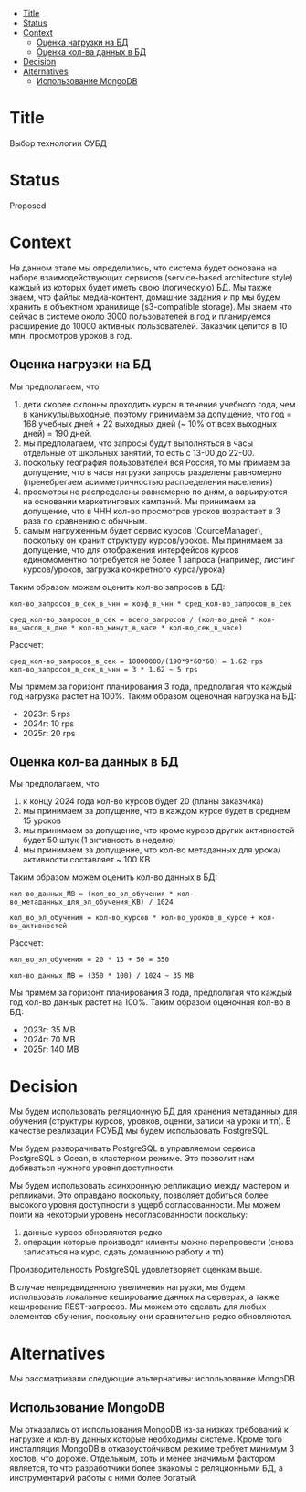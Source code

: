- [Title](#title)
- [Status](#status)
- [Context](#context)
  - [Оценка нагрузки на БД](#оценка-нагрузки-на-бд)
  - [Оценка кол-ва данных в БД](#оценка-кол-ва-данных-в-бд)
- [Decision](#decision)
- [Alternatives](#alternatives)
  - [Использование MongoDB](#использование-mongodb)

# Title
Выбор технологии СУБД

# Status
Proposed

# Context
На данном этапе мы определились, что система будет основана на наборе взаимодействующих сервисов (service-based architecture style) каждый из которых будет иметь свою (логическую) БД. Мы также знаем, что файлы: медиа-контент, домашние задания и пр мы будем хранить в объектном хранилище (s3-compatible storage). Мы знаем что сейчас в системе около 3000 пользователей в год и планируемся расширение до 10000 активных пользователей. Заказчик целится в 10 млн. просмотров уроков в год. 

## Оценка нагрузки на БД
Мы предполагаем, что 
1. дети скорее склонны проходить курсы в течение учебного года, чем в каникулы/выходные, поэтому принимаем за допущение, что год = 168 учебных дней + 22 выходных дней (~ 10% от всех выходных дней) = 190 дней.
2. мы предполагаем, что запросы будут выполняться в часы отдельные от школьных занятий, то есть с 13-00 до 22-00. 
3. поскольку география пользователей вся Россия, то мы примаем за допущение, что в часы нагрузки запросы разделены равномерно (пренебрегаем асимметричностью распределения населения) 
4. просмотры не распределены равномерно по дням, а варьируются на основании маркетинговых кампаний. Мы принимаем за допущение, что в ЧНН кол-во просмотров уроков возрастает в 3 раза по сравнению с обычным.
5. самым нагруженным будет сервис курсов (CourceManager), поскольку он хранит структуру курсов/уроков. Мы принимаем за допущение, что для отображения интерфейсов курсов единомоментно потребуется не более 1 запроса (например, листинг курсов/уроков, загрузка конкретного курса/урока)

Таким образом можем оценить кол-во запросов в БД:
```plain
кол-во_запросов_в_сек_в_чнн = коэф_в_чнн * сред_кол-во_запросов_в_сек

сред_кол-во_запросов_в_сек = всего_запросов / (кол-во_дней * кол-во_часов_в_дне * кол-во_минут_в_часе * кол-во_сек_в_часе)
```

Рассчет:
```plain
сред_кол-во_запросов_в_сек = 10000000/(190*9*60*60) = 1.62 rps
кол-во_запросов_в_сек_в_чнн = 3 * 1.62 ~ 5 rps
```

Мы примем за горизонт планирования 3 года, предполагая что каждый год нагрузка растет на 100%. Таким образом оценочная нагрузка на БД:
- 2023г: 5 rps
- 2024г: 10 rps
- 2025г: 20 rps

## Оценка кол-ва данных в БД
Мы предполагаем, что 
1. к концу 2024 года кол-во курсов будет 20 (планы заказчика)
2. мы принимаем за допущение, что в каждом курсе будет в среднем 15 уроков
3. мы принимаем за допущение, что кроме курсов других активностей будет 50 штук (1 активность в неделю)
4. мы принимаем за допущение, что кол-во метаданных для урока/активности составляет ~ 100 КB

Таким образом можем оценить кол-во данных в БД:
```plain
кол-во_данных_MB = (кол_во_эл_обучения * кол-во_метаданных_для_эл_обучения_KB) / 1024

кол_во_эл_обучения = кол-во_курсов * кол-во_уроков_в_курсе + кол-во_активностей
```

Рассчет:
```plain
кол_во_эл_обучения = 20 * 15 + 50 = 350

кол-во_данных_MB = (350 * 100) / 1024 ~ 35 MB
```

Мы примем за горизонт планирования 3 года, предполагая что каждый год кол-во данных растет на 100%. Таким образом оценочная кол-во в БД:
- 2023г: 35 MB
- 2024г: 70 MB
- 2025г: 140 MB

# Decision
Мы будем использовать реляционную БД для хранения метаданных для обучения (структуры курсов, уровков, оценки, записи на уроки и тп). В качестве реализации РСУБД мы будем использовать PostgreSQL.

Мы будем разворачивать PostgreSQL в управляемом сервиса PostgreSQL в Ocean, в кластерном режиме. Это позволит нам добиваться нужного уровня доступности. 

Мы будем использовать асинхронную репликацию между мастером и репликами. Это оправдано поскольку, позволяет добиться более высокого уровня доступности в ущерб согласованности. Мы можем пойти на некоторый уровень несогласованности поскольку:
1. данные курсов обновляются редко
2. операции которые производят клиенты можно перепровести (снова записаться на курс, сдать домашнюю работу и тп)

Производительность PostgreSQL удовлетворяет оценкам выше.

В случае непредвиденного увеличения нагрузки, мы будем использовать локальное кеширование данных на серверах, а также кеширование REST-запросов. Мы можем это сделать для любых элементов обучения, поскольку они сравнительно редко обновляются.

# Alternatives
Мы рассматривали следующие альтернативы: использование MongoDB

## Использование MongoDB
Мы отказались от использования MongoDB из-за низких требований к нагрузке и кол-ву данных которые необходимы системе. Кроме того инсталляция MongoDB в отказоустойчивом режиме требует минимум 3 хостов, что дороже. Отдельным, хоть и менее значимым фактором является, то что разработчики более знакомы с реляционными БД, а инструментарий работы с ними более богатый.